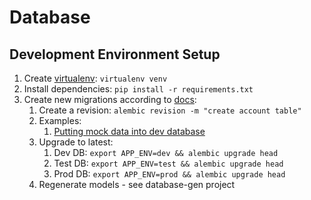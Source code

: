 # Database

## Development Environment Setup

1. Create [virtualenv](https://virtualenv.pypa.io/en/latest/user_guide.html): `virtualenv venv`
2. Install dependencies: `pip install -r requirements.txt`
3. Create new migrations according
   to [docs](https://alembic.sqlalchemy.org/en/latest/tutorial.html#create-a-migration-script):
    1. Create a revision: `alembic revision -m "create account table"`
    2. Examples:
        1. [Putting mock data into dev database](versions%2F2023_07_22_2316-0b464a1d6c9c_carbon_auditor_mock_dev_data.py)
    3. Upgrade to latest:
        1. Dev DB: `export APP_ENV=dev && alembic upgrade head`
        2. Test DB: `export APP_ENV=test && alembic upgrade head`
        3. Prod DB: `export APP_ENV=prod && alembic upgrade head`
    4. Regenerate models - see database-gen project
